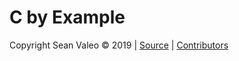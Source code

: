 <p>
	<h1>C by Example</h1>
</p>
<p>


</p>



<p>
	Copyright Sean Valeo &copy; 2019 | <a href="https://www.github.com/seanvaleo/cbyexample">Source</a> | <a href="https://www.github.com/seanvaleo/cbyexample">Contributors</a>
</p>

